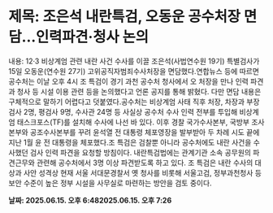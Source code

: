 # **제목: 조은석 내란특검, 오동운 공수처장 면담…인력파견·청사 논의**

  내용: 12·3 비상계엄 관련 내란 사건 수사를 이끌 조은석(사법연수원 19기) 특별검사가 15일 오동운(연수원 27기) 고위공직자범죄수사처장을 면담했다.연합뉴스 등에 따르면 공수처는 이날 오후 4시 조 특검이 경기 과천 공수처 청사에서 오 처장을 만나 인력 파견과 청사 등 시설 이용 관련 등을 논의했다고 언론 공지를 통해 밝혔다. 다만 면담 내용은 구체적으로 말하기 어렵다고 덧붙였다.공수처는 비상계엄 사태 직후 처장, 차장과 부장검사 2명, 평검사 9명, 수사관 24명 등 사실상 공수처 수사 인력 전부를 투입해 비상계엄 태스크포스(TF)를 설치해 수사에 나선 바 있다. 이후 경찰 국가수사본부, 국방부 조사본부와 공조수사본부를 꾸려 윤석열 전 대통령 체포영장을 발부받아 두 차례 시도 끝에 지난 1월 윤 전 대통령을 체포했다.조 특검은 검찰뿐 아니라 공수처에도 내란 사건을 수사했던 검사 인력 파견을 요청할 방침이다. 내란특검법에는 관계기관 소속 공무원의 파견근무와 관련해 공수처에서 3명 이상 파견받도록 하고 있다. 조 특검은 내란 수사의 대상과 사안 성격상 현재 서울 서대문경찰서 옛 청사를 비롯해 서울고검, 정부과천청사 등 보안 수준이 높은 정부 시설을 사무실로 마련하는 방안을 검토 중이다.

  **날짜: 2025.06.15. 오후 6:482025.06.15. 오후 7:26**